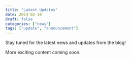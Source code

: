 ```yaml
---
title: "Latest Updates"
date: 2024-02-10
draft: false
categories: ["news"]
tags: ["update", "announcement"]
---
```


Stay tuned for the latest news and updates from the blog!

More exciting content coming soon.
